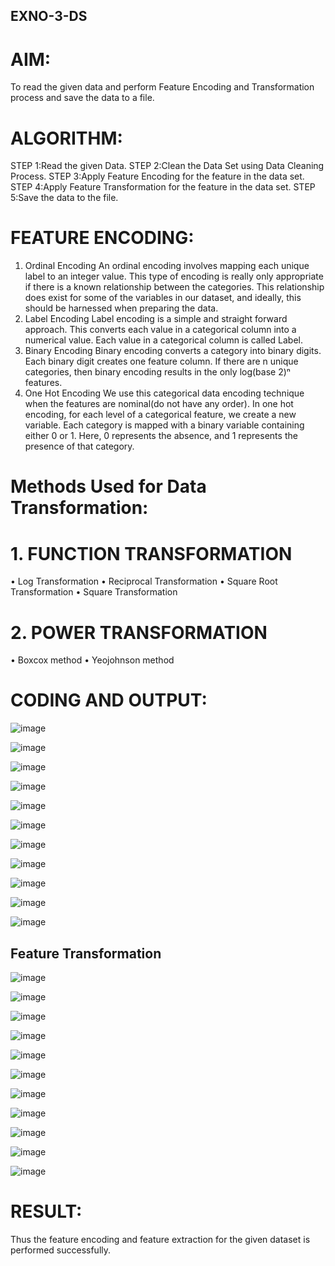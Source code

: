 ## EXNO-3-DS

# AIM:
To read the given data and perform Feature Encoding and Transformation process and save the data to a file.

# ALGORITHM:
STEP 1:Read the given Data.
STEP 2:Clean the Data Set using Data Cleaning Process.
STEP 3:Apply Feature Encoding for the feature in the data set.
STEP 4:Apply Feature Transformation for the feature in the data set.
STEP 5:Save the data to the file.

# FEATURE ENCODING:
1. Ordinal Encoding
An ordinal encoding involves mapping each unique label to an integer value. This type of encoding is really only appropriate if there is a known relationship between the categories. This relationship does exist for some of the variables in our dataset, and ideally, this should be harnessed when preparing the data.
2. Label Encoding
Label encoding is a simple and straight forward approach. This converts each value in a categorical column into a numerical value. Each value in a categorical column is called Label.
3. Binary Encoding
Binary encoding converts a category into binary digits. Each binary digit creates one feature column. If there are n unique categories, then binary encoding results in the only log(base 2)ⁿ features.
4. One Hot Encoding
We use this categorical data encoding technique when the features are nominal(do not have any order). In one hot encoding, for each level of a categorical feature, we create a new variable. Each category is mapped with a binary variable containing either 0 or 1. Here, 0 represents the absence, and 1 represents the presence of that category.

# Methods Used for Data Transformation:
  # 1. FUNCTION TRANSFORMATION
• Log Transformation
• Reciprocal Transformation
• Square Root Transformation
• Square Transformation
  # 2. POWER TRANSFORMATION
• Boxcox method
• Yeojohnson method

# CODING AND OUTPUT:

![image](https://github.com/SamyukthaSreenivasan/EXNO-3-DS/assets/119475703/5fe17ee3-b50a-459f-8692-a32de46dc0a3)

![image](https://github.com/SamyukthaSreenivasan/EXNO-3-DS/assets/119475703/74e12035-7451-4c12-9fe4-0de55a057b5e)

![image](https://github.com/SamyukthaSreenivasan/EXNO-3-DS/assets/119475703/34878b9a-e4fb-4c50-910b-183a74447635)

![image](https://github.com/SamyukthaSreenivasan/EXNO-3-DS/assets/119475703/15881725-5870-4b7c-9bb9-d5ff86e42c60)

![image](https://github.com/SamyukthaSreenivasan/EXNO-3-DS/assets/119475703/83ac9e69-1a60-443f-917d-0ead73f2ee28)

![image](https://github.com/SamyukthaSreenivasan/EXNO-3-DS/assets/119475703/e4c6bef0-c409-40db-b750-00f16f5fb190)

![image](https://github.com/SamyukthaSreenivasan/EXNO-3-DS/assets/119475703/0dc2c978-e28f-4f1d-a722-76958428e7cc)

![image](https://github.com/SamyukthaSreenivasan/EXNO-3-DS/assets/119475703/19e028e9-8c71-40c0-b197-22fde79b157e)

![image](https://github.com/SamyukthaSreenivasan/EXNO-3-DS/assets/119475703/86261816-99a2-4881-916b-aab3702b4c4d)

![image](https://github.com/SamyukthaSreenivasan/EXNO-3-DS/assets/119475703/a4c7ac9a-5931-4fa3-bea3-9537a435ad1c)

![image](https://github.com/SamyukthaSreenivasan/EXNO-3-DS/assets/119475703/f39430fa-47de-4d53-a2fc-00ccd5411709)

## Feature Transformation
![image](https://github.com/SamyukthaSreenivasan/EXNO-3-DS/assets/119475703/9e05eee5-25c4-4adf-b570-2bf4a58cf052)

![image](https://github.com/SamyukthaSreenivasan/EXNO-3-DS/assets/119475703/ebda5fdd-0193-4269-9eb7-9f55b8995ad1)

![image](https://github.com/SamyukthaSreenivasan/EXNO-3-DS/assets/119475703/63d7dcf5-e3f6-4f46-9363-70a49cdad13e)

![image](https://github.com/SamyukthaSreenivasan/EXNO-3-DS/assets/119475703/aa863dac-cb88-4393-b4f2-7f87b11d824a)

![image](https://github.com/SamyukthaSreenivasan/EXNO-3-DS/assets/119475703/e702a720-d6f0-4527-8d52-63d379ff95fd)

![image](https://github.com/SamyukthaSreenivasan/EXNO-3-DS/assets/119475703/6c0e31eb-e11d-4b85-9682-6113eb2ea57b)

![image](https://github.com/SamyukthaSreenivasan/EXNO-3-DS/assets/119475703/6923144f-95c4-4be8-b5d8-e3d33a4a8e7e)

![image](https://github.com/SamyukthaSreenivasan/EXNO-3-DS/assets/119475703/2e5c5b66-bf24-43fd-aec4-3ea7769567f8)

![image](https://github.com/SamyukthaSreenivasan/EXNO-3-DS/assets/119475703/69f66298-2bc9-4a5b-b589-7a6fe99e418c)

![image](https://github.com/SamyukthaSreenivasan/EXNO-3-DS/assets/119475703/4a766aee-d599-40db-a66c-e3a0e94a1135)

![image](https://github.com/SamyukthaSreenivasan/EXNO-3-DS/assets/119475703/636dc1f7-043f-49ce-bc22-98160ce3910a)

# RESULT:
Thus the feature encoding and feature extraction for the given dataset is performed successfully.



       
